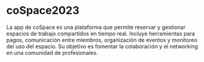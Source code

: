# coSpace2023
La app de coSpace es una plataforma que permite reservar y gestionar espacios de trabajo compartidos en tiempo real. Incluye herramientas para pagos, comunicación entre miembros, organización de eventos y monitoreo del uso del espacio. Su objetivo es fomentar la colaboración y el networking en una comunidad de profesionales.
